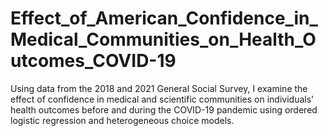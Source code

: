 # Effect_of_American_Confidence_in_Medical_Communities_on_Health_Outcomes_COVID-19
Using data from the 2018 and 2021 General Social Survey, I examine the effect of confidence in medical and scientific communities on individuals’ health outcomes before and during the COVID-19 pandemic using ordered logistic regression and heterogeneous choice models.
